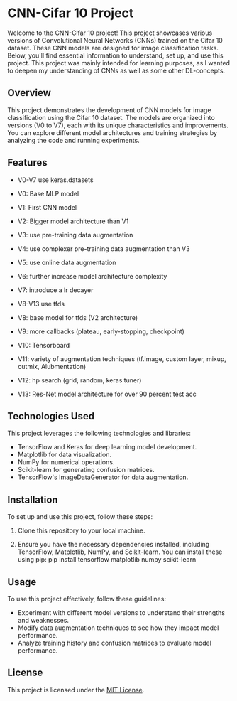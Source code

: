 # CNN-Cifar 10 Project

Welcome to the CNN-Cifar 10 project! This project showcases various versions of Convolutional Neural Networks (CNNs) trained on the Cifar 10 dataset. These CNN models are designed for image classification tasks. Below, you'll find essential information to understand, set up, and use this project. This project was mainly intended for learning purposes, as I wanted to deepen my understanding of CNNs as well as some other DL-concepts.

## Overview

This project demonstrates the development of CNN models for image classification using the Cifar 10 dataset. The models are organized into versions (V0 to V7), each with its unique characteristics and improvements. You can explore different model architectures and training strategies by analyzing the code and running experiments.

## Features
- V0-V7 use keras.datasets
- V0: Base MLP model
- V1: First CNN model
- V2: Bigger model architecture than V1
- V3: use pre-training data augmentation
- V4: use complexer pre-training data augmentation than V3
- V5: use online data augmentation
- V6: further increase model architecture complexity
- V7: introduce a lr decayer

- V8-V13 use tfds 
- V8: base model for tfds (V2 architecture)
- V9: more callbacks (plateau, early-stopping, checkpoint)
- V10: Tensorboard 
- V11: variety of augmentation techniques (tf.image, custom layer, mixup, cutmix, Alubmentation)
- V12: hp search (grid, random, keras tuner)
- V13: Res-Net model architecture for over 90 percent test acc

## Technologies Used

This project leverages the following technologies and libraries:

- TensorFlow and Keras for deep learning model development.
- Matplotlib for data visualization.
- NumPy for numerical operations.
- Scikit-learn for generating confusion matrices.
- TensorFlow's ImageDataGenerator for data augmentation.

## Installation

To set up and use this project, follow these steps:

1. Clone this repository to your local machine.

2. Ensure you have the necessary dependencies installed, including TensorFlow, Matplotlib, NumPy, and Scikit-learn. You can install these using pip: pip install tensorflow matplotlib numpy scikit-learn


## Usage

To use this project effectively, follow these guidelines:

- Experiment with different model versions to understand their strengths and weaknesses.
- Modify data augmentation techniques to see how they impact model performance.
- Analyze training history and confusion matrices to evaluate model performance.

## License
This project is licensed under the [MIT License](LICENSE).

